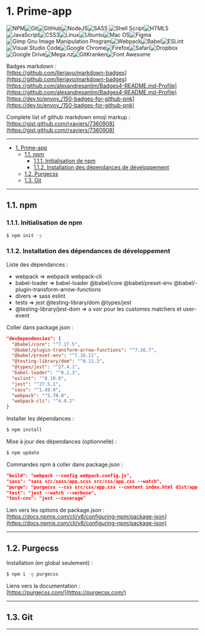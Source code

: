 # 1. Prime-app

![NPM](https://img.shields.io/badge/NPM-%23000000.svg?style=for-the-badge&logo=npm&logoColor=white)![Git](https://img.shields.io/badge/git-%23F05033.svg?style=for-the-badge&logo=git&logoColor=white)![GitHub](https://img.shields.io/badge/github-%23121011.svg?style=for-the-badge&logo=github&logoColor=white)![NodeJS](https://img.shields.io/badge/node.js-6DA55F?style=for-the-badge&logo=node.js&logoColor=white)![SASS](https://img.shields.io/badge/SASS-hotpink.svg?style=for-the-badge&logo=SASS&logoColor=white)	![Shell Script](https://img.shields.io/badge/shell_script-%23121011.svg?style=for-the-badge&logo=gnu-bash&logoColor=white)![HTML5](https://img.shields.io/badge/html5-%23E34F26.svg?style=for-the-badge&logo=html5&logoColor=white)![JavaScript](https://img.shields.io/badge/javascript-%23323330.svg?style=for-the-badge&logo=javascript&logoColor=%23F7DF1E)![CSS3](https://img.shields.io/badge/css3-%231572B6.svg?style=for-the-badge&logo=css3&logoColor=white)![Linux](https://img.shields.io/badge/Linux-FCC624?style=for-the-badge&logo=linux&logoColor=black)![Ubuntu](https://img.shields.io/badge/Ubuntu-E95420?style=for-the-badge&logo=ubuntu&logoColor=white)![Mac OS](https://img.shields.io/badge/mac%20os-000000?style=for-the-badge&logo=macos&logoColor=F0F0F0)![Figma](https://img.shields.io/badge/figma-%23F24E1E.svg?style=for-the-badge&logo=figma&logoColor=white)![Gimp Gnu Image Manipulation Program](https://img.shields.io/badge/Gimp-657D8B?style=for-the-badge&logo=gimp&logoColor=FFFFFF)![Webpack](https://img.shields.io/badge/webpack-%238DD6F9.svg?style=for-the-badge&logo=webpack&logoColor=black)![Babel](https://img.shields.io/badge/Babel-F9DC3e?style=for-the-badge&logo=babel&logoColor=black)![ESLint](https://img.shields.io/badge/ESLint-4B3263?style=for-the-badge&logo=eslint&logoColor=white)![Visual Studio Code](https://img.shields.io/badge/Visual%20Studio%20Code-0078d7.svg?style=for-the-badge&logo=visual-studio-code&logoColor=white)![Google Chrome](https://img.shields.io/badge/Google%20Chrome-4285F4?style=for-the-badge&logo=GoogleChrome&logoColor=white)![Firefox](https://img.shields.io/badge/Firefox-FF7139?style=for-the-badge&logo=Firefox-Browser&logoColor=white)![Safari](https://img.shields.io/badge/Safari-000000?style=for-the-badge&logo=Safari&logoColor=white)![Dropbox](https://img.shields.io/badge/Dropbox-%233B4D98.svg?style=for-the-badge&logo=Dropbox&logoColor=white)![Google Drive](https://img.shields.io/badge/Google%20Drive-4285F4?style=for-the-badge&logo=googledrive&logoColor=white)![Mega.nz](https://img.shields.io/badge/Mega-%23D90007.svg?style=for-the-badge&logo=Mega&logoColor=white)![GitKranken](https://img.shields.io/badge/GitKraken-179287?style=for-the-badge&logo=GitKraken&logoColor=white)![Font Awesome](https://img.shields.io/badge/Font_Awesome-339AF0?style=for-the-badge&logo=fontawesome&logoColor=white)

Badges markdown :  
[https://github.com/Ileriayo/markdown-badges](https://github.com/Ileriayo/markdown-badges)
[https://github.com/alexandresanlim/Badges4-README.md-Profile](https://github.com/alexandresanlim/Badges4-README.md-Profile)
[https://dev.to/envoy_/150-badges-for-github-pnk](https://dev.to/envoy_/150-badges-for-github-pnk)

Complete list of github markdown emoji markup :  
[https://gist.github.com/rxaviers/7360908](https://gist.github.com/rxaviers/7360908)

***

- [1. Prime-app](#1-prime-app)
  - [1.1. npm](#11-npm)
    - [1.1.1. Initialisation de npm](#111-initialisation-de-npm)
    - [1.1.2. Installation des dépendances de développement](#112-installation-des-dépendances-de-développement)
  - [1.2. Purgecss](#12-purgecss)
  - [1.3. Git](#13-git)

***

## 1.1. npm

### 1.1.1. Initialisation de npm

```bash
$ npm init -y
```

### 1.1.2. Installation des dépendances de développement

Liste des dépendances :
- webpack => webpack webpack-cli
- babel-loader => babel-loader @babel/core @babel/preset-env @babel/- plugin-transform-arrow-functions
- divers => sass eslint
- tests => jest @testing-library/dom @types/jest
- @testing-library/jest-dom => a voir pour les customes matchers et user-event

Coller dans package.json :
```json
"devDependencies": {
  "@babel/core": "^7.17.5",
  "@babel/plugin-transform-arrow-functions": "^7.16.7",
  "@babel/preset-env": "^7.16.11",
  "@testing-library/dom": "^8.11.3",
  "@types/jest": "^27.4.1",
  "babel-loader": "^8.2.3",
  "eslint": "^8.10.0",
  "jest": "^27.5.1",
  "sass": "^1.49.9",
  "webpack": "^5.70.0",
  "webpack-cli": "^4.9.2"
}
```

Installer les dépendances :
```bash
$ npm install
```

Mise à jour des dépendances (optionnelle) :
```bash
$ npm update
```

Commandes npm à coller dans package.json :
```json
"build": "webpack --config webpack.config.js",
"sass": "sass src/sass/app.scss src/css/app.css --watch",
"purge": "purgecss --css src/css/app.css --content index.html dist/app.bundle.js -o dist",
"test": "jest --watch --verbose",
"test-cov": "jest --coverage"
```

Lien vers les options de package.json :  
[https://docs.npmjs.com/cli/v8/configuring-npm/package-json](https://docs.npmjs.com/cli/v8/configuring-npm/package-json)

***

## 1.2. Purgecss

Installation (en global seulement) :
```bash
$ npm i -g purgecss
```

Liens vers la documentation :  
[https://purgecss.com/](https://purgecss.com/)

***

## 1.3. Git

***
